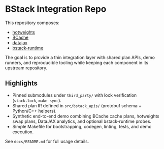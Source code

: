 # BStack Integration Repo

This repository composes:

- [hotweights](https://github.com/strangeloopcanon/hotweights)
- [BCache](https://github.com/strangeloopcanon/BCache)
- [datajax](https://github.com/strangeloopcanon/datajax)
- [bstack-runtime](https://github.com/strangeloopcanon/bw-runtime)

The goal is to provide a thin integration layer with shared plan APIs, demo runners, and reproducible tooling while keeping each component in its upstream repository.

## Highlights

- Pinned submodules under `third_party/` with lock verification (`stack.lock`, `make sync`).
- Shared plan IR defined in `src/bstack_apis/` (protobuf schema + Python/C++ helpers).
- Synthetic end-to-end demo combining BCache cache plans, hotweights swap plans, DataJAX analytics, and optional bstack-runtime probes.
- Simple Makefile for bootstrapping, codegen, linting, tests, and demo execution.

See `docs/README.md` for full usage details.